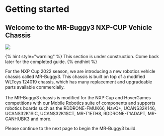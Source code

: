 # Getting started

## Welcome to the MR-Buggy3 NXP-CUP Vehicle Chassis

![](<../.gitbook/assets/Rover 4\_cropped\_edited.jpg>)

{% hint style="warning" %}
This section is under construction. Come back later for the completed guide.
{% endhint %}

For the NXP Cup 2022 season, we are introducing a new robotics vehicle chassis called MR-Buggy3. This chassis is built on top of a modified WLToys 124019 chassis, which has many replacement and upgradeable parts available commercially. \
\
The MR-Buggy3 chassis is modified for the NXP Cup and HoverGames competitions with our Mobile Robotics suite of components and supports robotics boards such as the RDDRONE-FMUK66, NavQ+, UCANS32K146, UCANS32K1SIC, UCANS32K1SCT, MR-T1ETH8, RDDRONE-T1ADAPT, MR-CANHUBK3 and more.

Please continue to the next page to begin the MR-Buggy3 build.

